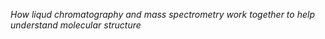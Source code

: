 _How liqud chromatography and mass spectrometry work together to help understand molecular structure_

